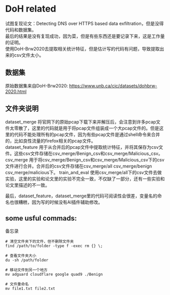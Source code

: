 # DoH related
试图复现论文：Detecting DNS over HTTPS based data exfiltration，但是没得代码和数据集。  
最后的结果是没有复现成功，因为菜，但是有些东西还是要记录下来，这是工作量的证明。  
使用DoH-Brw2020去提取相关统计特征，但是估计写的代码有问题，导致提取出来的csv文件太小。

##  数据集
原始数据集来自DoH-Brw2020: https://www.unb.ca/cic/datasets/dohbrw-2020.html
## 文件夹说明
dataset_merge 将官网下的原始pcap下载下来并解压后，会注意到许多pcap文件太零散了，这里的代码就是用于将pcap文件组装成一个大pcap文件的。但是这里的代码不能处理所有的pcap文件，因为有些pcap文件是通过shell命令来合并的，比如良性流量的firefox相关的pcap文件。  
dataset_feature 用于从合并后的pcap文件中提取统计特征，并将其保存为csv文件。这些csv文件存储在csv_merge/Benign_csv和csv_merge/Malicious_csv。  
csv_merge  用于将csv_merge/Benign_csv和csv_merge/Malicious_csv下的csv文件进行合并。合并后的csv文件存储在csv_merge/all csv_merge/benign csv_merge/malicious下。
train_and_eval 使用csv_merge/all下的csv文件去做实验，这里的实验和论文里的实验不完全一致，不仅缺了一部分，还有一些实验和论文里描述的不一致。

最后，dataset_feature，dataset_merge里的代码可阅读性会很差，变量名的命名也很糟糕，因为写的时候没有AI插件辅助修改。

## some usful commads:  
备忘录
```
# 清空文件夹下的文件，但不删除文件夹
find /path/to/folder -type f -exec rm {} \;

# 查看文件夹大小
du -sh /path/folder

# 移动文件到另一个地方
mv adguard cloudflare google quad9 ./Benign

# 文件重命名
mv file1.txt file2.txt
```
